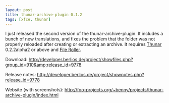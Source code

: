 ```yaml
---
layout: post
title: thunar-archive-plugin 0.1.2
tags: [xfce, thunar]
---
```


I just released the second version of the thunar-archive-plugin. It includes a bunch of new translations, and fixes the problem that the folder was not properly reloaded after creating or extracting an archive. It requires <a href="http://thunar.xfce.org/">Thunar</a> 0.2.2alpha2 or above and <a href="http://fileroller.sourceforget.net/">File Roller</a>.

Download: <a href="http://developer.berlios.de/project/showfiles.php?group_id=910&amp;release_id=9778">http://developer.berlios.de/project/showfiles.php?group_id=910&amp;release_id=9778</a>

Release notes: <a href="http://developer.berlios.de/project/shownotes.php?release_id=9778">http://developer.berlios.de/project/shownotes.php?release_id=9778</a>

Website (with screenshots): <a href="http://foo-projects.org/~benny/projects/thunar-archive-plugin/index.html">http://foo-projects.org/~benny/projects/thunar-archive-plugin/index.html</a></p>

